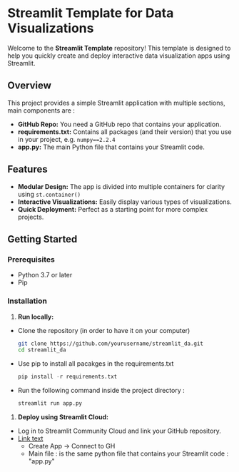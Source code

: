 # Streamlit Template for Data Visualizations

Welcome to the **Streamlit Template** repository! This template is designed to help you quickly create and deploy interactive data visualization apps using Streamlit.

## Overview

This project provides a simple Streamlit application with multiple sections, main components are :
- **GitHub Repo:** You need a GitHub repo that contains your application.
- **requirements.txt:** Contains all packages (and their version) that you use in your project, e.g. `numpy==2.2.4`
- **app.py:** The main Python file that contains your Streamlit code.

## Features

- **Modular Design:** The app is divided into multiple containers for clarity using `st.container()`
- **Interactive Visualizations:** Easily display various types of visualizations.
- **Quick Deployment:** Perfect as a starting point for more complex projects.

## Getting Started

### Prerequisites

- Python 3.7 or later
- Pip

### Installation

1. **Run locally:**

- Clone the repository (in order to have it on your computer)

   ```bash
   git clone https://github.com/yourusername/streamlit_da.git
   cd streamlit_da

- Use pip to install all pacakges in the requirements.txt

  ```python
  pip install -r requirements.txt

- Run the following command inside the project directory :

  ```bash
  streamlit run app.py

1. **Deploy using Streamlit Cloud:**
  - Log in to Streamlit Community Cloud and link your GitHub repository.
  - [Link text](https://streamlit.io/cloud)
    - Create App -> Connect to GH
    - Main file : is the same python file that contains your Streamlit code : "app.py"
